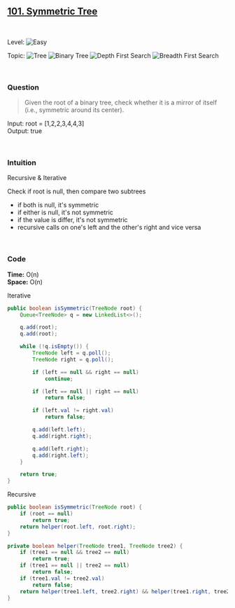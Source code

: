 ## [101. Symmetric Tree](https://leetcode.com/problems/symmetric-tree/)

<br>

Level:
![Easy](https://img.shields.io/badge/-Easy-00b300)

Topic:
![Tree](https://img.shields.io/badge/-Tree-70db70)
![Binary Tree](https://img.shields.io/badge/-Binary_Tree-5cd65c)
![Depth First Search](https://img.shields.io/badge/-Depth_First_Search-47d147)
![Breadth First Search](https://img.shields.io/badge/-Breadth_First_Search-33cc33)

<!---
Similar Problem:

- [](.md)
--->
<br>

### Question

> Given the root of a binary tree, check whether it is a mirror of itself (i.e., symmetric around its center).

Input: root = [1,2,2,3,4,4,3]  
Output: true

<br>

### Intuition

Recursive & Iterative

Check if root is null, then compare two subtrees

- if both is null, it's symmetric
- if either is null, it's not symmetric
- if the value is differ, it's not symmetric
- recursive calls on one's left and the other's right and vice versa

<br>

### Code

**Time:** O(n)  
**Space:** O(n)

Iterative

```java
public boolean isSymmetric(TreeNode root) {
    Queue<TreeNode> q = new LinkedList<>();

    q.add(root);
    q.add(root);

    while (!q.isEmpty()) {
        TreeNode left = q.poll();
        TreeNode right = q.poll();

        if (left == null && right == null)
            continue;

        if (left == null || right == null)
            return false;

        if (left.val != right.val)
            return false;

        q.add(left.left);
        q.add(right.right);

        q.add(left.right);
        q.add(right.left);
    }

    return true;
}
```

Recursive

```java
public boolean isSymmetric(TreeNode root) {
    if (root == null)
        return true;
    return helper(root.left, root.right);
}

private boolean helper(TreeNode tree1, TreeNode tree2) {
    if (tree1 == null && tree2 == null)
        return true;
    if (tree1 == null || tree2 == null)
        return false;
    if (tree1.val != tree2.val)
        return false;
    return helper(tree1.left, tree2.right) && helper(tree1.right, tree2.left);
}
```
